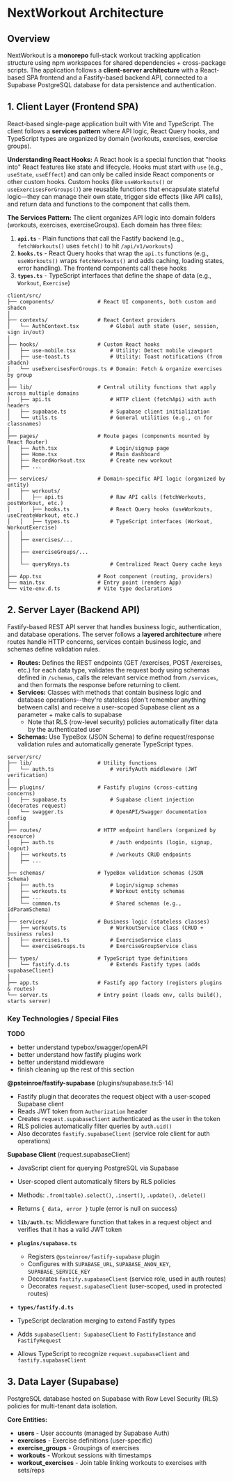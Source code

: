 # NextWorkout Architecture

## Overview

NextWorkout is a **monorepo** full-stack workout tracking application structure using npm workspaces for shared dependencies + cross-package scripts. The application follows a **client-server architecture** with a React-based SPA frontend and a Fastify-based backend API, connected to a Supabase PostgreSQL database for data persistence and authentication.


## 1. Client Layer (Frontend SPA)

React-based single-page application built with Vite and TypeScript. The client follows a **services pattern** where API logic, React Query hooks, and TypeScript types are organized by domain (workouts, exercises, exercise groups).

**Understanding React Hooks:** A React hook is a special function that "hooks into" React features like state and lifecycle. Hooks must start with `use` (e.g., `useState`, `useEffect`) and can only be called inside React components or other custom hooks. Custom hooks (like `useWorkouts()` or `useExercisesForGroups()`) are reusable functions that encapsulate stateful logic—they can manage their own state, trigger side effects (like API calls), and return data and functions to the component that calls them.

**The Services Pattern:** The client organizes API logic into domain folders (workouts, exercises, exerciseGroups). Each domain has three files:
1. **`api.ts`** - Plain functions that call the Fastify backend (e.g., `fetchWorkouts()` uses `fetch()` to hit `/api/v1/workouts`)
2. **`hooks.ts`** - React Query hooks that wrap the `api.ts` functions (e.g., `useWorkouts()` wraps `fetchWorkouts()` and adds caching, loading states, error handling). The frontend components call these hooks
3. **`types.ts`** - TypeScript interfaces that define the shape of data (e.g., `Workout`, `Exercise`)

```
client/src/
├── components/              # React UI components, both custom and shadcn
│
├── contexts/                # React Context providers
│   └── AuthContext.tsx          # Global auth state (user, session, sign in/out)
│
├── hooks/                   # Custom React hooks
│   ├── use-mobile.tsx           # Utility: Detect mobile viewport
│   ├── use-toast.ts             # Utility: Toast notifications (from shadcn)
│   └── useExercisesForGroups.ts # Domain: Fetch & organize exercises by group
│
├── lib/                     # Central utility functions that apply across multiple domains
│   ├── api.ts                   # HTTP client (fetchApi) with auth headers
│   ├── supabase.ts              # Supabase client initialization
│   └── utils.ts                 # General utilities (e.g., cn for classnames)
│
├── pages/                   # Route pages (components mounted by React Router)
│   ├── Auth.tsx                 # Login/signup page
│   ├── Home.tsx                 # Main dashboard
│   ├── RecordWorkout.tsx        # Create new workout
│   ├── ...
│
├── services/                # Domain-specific API logic (organized by entity)
│   ├── workouts/
│   │   ├── api.ts               # Raw API calls (fetchWorkouts, postWorkout, etc.)
│   │   ├── hooks.ts             # React Query hooks (useWorkouts, useCreateWorkout, etc.)
│   │   ├── types.ts             # TypeScript interfaces (Workout, WorkoutExercise)
│   │
│   ├── exercises/...
│   │
│   ├── exerciseGroups/...
│   │
│   └── queryKeys.ts             # Centralized React Query cache keys
│
├── App.tsx                  # Root component (routing, providers)
├── main.tsx                 # Entry point (renders App)
└── vite-env.d.ts            # Vite type declarations
```


## 2. Server Layer (Backend API)

Fastify-based REST API server that handles business logic, authentication, and database operations. The server follows a **layered architecture** where routes handle HTTP concerns, services contain business logic, and schemas define validation rules.

- **Routes:** Defines the REST endpoints (GET /exercises, POST /exercises, etc.) for each data type, validates the request body using schemas defined in `/schemas`, calls the relevant service method from `/services`, and then formats the response before returning to client.
- **Services:** Classes with methods that contain business logic and database operations--they're stateless (don't remember anything between calls) and receive a user-scoped Supabase client as a parameter + make calls to supabase
   - Note that RLS (row-level security) policies automatically filter data by the authenticated user
- **Schemas:** Use TypeBox (JSON Schema) to define request/response validation rules and automatically generate TypeScript types.

```
server/src/
├── lib/                     # Utility functions
│   └── auth.ts                  # verifyAuth middleware (JWT verification)
│
├── plugins/                 # Fastify plugins (cross-cutting concerns)
│   ├── supabase.ts              # Supabase client injection (decorates request)
│   └── swagger.ts               # OpenAPI/Swagger documentation config
│
├── routes/                  # HTTP endpoint handlers (organized by resource)
│   ├── auth.ts                  # /auth endpoints (login, signup, logout)
│   ├── workouts.ts              # /workouts CRUD endpoints
│   ├── ...
│
├── schemas/                 # TypeBox validation schemas (JSON Schema)
│   ├── auth.ts                  # Login/signup schemas
│   ├── workouts.ts              # Workout entity schemas
│   ├── ...
│   └── common.ts                # Shared schemas (e.g., IdParamSchema)
│
├── services/                # Business logic (stateless classes)
│   ├── workouts.ts              # WorkoutService class (CRUD + business rules)
│   ├── exercises.ts             # ExerciseService class
│   └── exerciseGroups.ts        # ExerciseGroupService class
│
├── types/                   # TypeScript type definitions
│   └── fastify.d.ts             # Extends Fastify types (adds supabaseClient)
│
├── app.ts                   # Fastify app factory (registers plugins & routes)
└── server.ts                # Entry point (loads env, calls build(), starts server)
```



### Key Technologies / Special Files

**TODO**
- better understand typebox/swagger/openAPI
- better understand how fastify plugins work
- better understand middleware
- finish cleaning up the rest of this section

**@psteinroe/fastify-supabase** (plugins/supabase.ts:5-14)
- Fastify plugin that decorates the request object with a user-scoped Supabase client
- Reads JWT token from `Authorization` header
- Creates `request.supabaseClient` authenticated as the user in the token
- RLS policies automatically filter queries by `auth.uid()`
- Also decorates `fastify.supabaseClient` (service role client for auth operations)

**Supabase Client** (request.supabaseClient)
- JavaScript client for querying PostgreSQL via Supabase
- User-scoped client automatically filters by RLS policies
- Methods: `.from(table).select()`, `.insert()`, `.update()`, `.delete()`
- Returns `{ data, error }` tuple (error is null on success)

- **`lib/auth.ts`**: Middleware function that takes in a request object and verifies that it has a valid JWT token
- **`plugins/supabase.ts`**
   - Registers `@psteinroe/fastify-supabase` plugin
   - Configures with `SUPABASE_URL`, `SUPABASE_ANON_KEY`, `SUPABASE_SERVICE_KEY`
   - Decorates `fastify.supabaseClient` (service role, used in auth routes)
   - Decorates `request.supabaseClient` (user-scoped, used in protected routes)

- **`types/fastify.d.ts`**
- TypeScript declaration merging to extend Fastify types
- Adds `supabaseClient: SupabaseClient` to `FastifyInstance` and `FastifyRequest`
- Allows TypeScript to recognize `request.supabaseClient` and `fastify.supabaseClient`


## 3. Data Layer (Supabase)

PostgreSQL database hosted on Supabase with Row Level Security (RLS) policies for multi-tenant data isolation.

**Core Entities:**
- **users** - User accounts (managed by Supabase Auth)
- **exercises** - Exercise definitions (user-specific)
- **exercise_groups** - Groupings of exercises
- **workouts** - Workout sessions with timestamps
- **workout_exercises** - Join table linking workouts to exercises with sets/reps